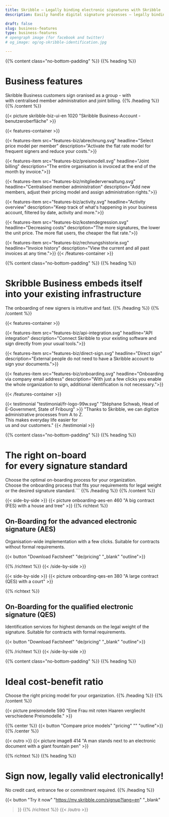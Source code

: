 ```yaml
---
title: Skribble – Legally binding electronic signatures with Skribble
description: Easily handle digital signature processes – legally binding in accordance with Swiss & EU law.

draft: false
slug: business-features
type: business-features
# opengraph image (for facebook and twitter)
# og_image: og/og-skribble-identification.jpg

---
```


{{% content class="no-bottom-padding" %}}
{{% heading %}}
# Business features
Skribble Business customers sign oranised as a group - with <br class="hide-for-mobile">with centralised member administration and joint billing.
{{% /heading %}}
{{% /content %}}

{{< picture skribble-biz-ui-en 1020 "Skribble Business-Account - benutzeroberfläche" >}}

{{< features-container >}}

  {{< features-item src="features-biz/abrechnung.svg" 
    headline="Select price model per member" 
    description="Activate the flat rate model for frequent signers and reduce your costs.">}}

  {{< features-item src="features-biz/preismodell.svg" 
    headline="Joint billing" 
    description="The entire organisation is invoiced at the end of the month by invoice.">}}

  {{< features-item src="features-biz/mitgliederverwaltung.svg" 
    headline="Centralised member administration" 
    description="Add new members, adjust their pricing model and assign administration rights.">}}

  {{< features-item src="features-biz/activity.svg" 
    headline="Activity overview" 
    description="Keep track of what's happening in your business account, filtered by date, activity and more.">}}

  {{< features-item src="features-biz/kostendegression.svg" 
    headline="Decreasing costs" 
    description="The more signatures, the lower the unit price. The more flat users, the cheaper the flat rate.">}}

  {{< features-item src="features-biz/rechnungshistorie.svg" 
    headline="Invoice history" 
    description="View the current and all past invoices at any time.">}}
{{< /features-container >}}

{{% content class="no-bottom-padding" %}}
{{% heading %}}
# Skribble Business embeds itself <br class="hide-for-mobile">into your existing infrastructure
The onboarding of new signers is intuitive and fast.
{{% /heading %}}
{{% /content %}}

{{< features-container >}}

  {{< features-item src="features-biz/api-integration.svg" 
    headline="API integration" 
    description="Connect Skribble to your existing software and sign directly from your usual tools.">}}

  {{< features-item src="features-biz/direct-sign.svg" 
    headline="Direct sign" 
    description="External people do not need to have a Skribble account to sign your documents.">}}

  {{< features-item src="features-biz/onboarding.svg" 
    headline="Onboarding via company email address" 
    description="With just a few clicks you enable the whole organization to sign, additional identification is not necessary.">}}

{{< /features-container >}}

[//]: # (--------------------------------------------------------------------------------------------------------------)

{{< testimonial "testimonial/fr-logo-99w.svg" "Stéphane Schwab, Head of E-Government, State of Fribourg" >}}
"Thanks to Skribble, we can digitize administrative processes from A to Z. <br class="hide-for-mobile">This makes everyday life easier for <br class="hide-for-mobile">us and our customers." {{< /testimonial >}}

[//]: # (--------------------------------------------------------------------------------------------------------------)

{{% content class="no-bottom-padding" %}}
{{% heading %}}
# The right on-board <br class="hide-for-mobile">for every signature standard
Choose the optimal on-boarding process for your organization.<br class="hide-for-mobile">
Choose the onboarding process that fits your requirements for legal weight or the desired signature standard.```
{{% /heading %}}
{{% /content %}}

[//]: # (--------------------------------------------------------------------------------------------------------------)

{{< side-by-side >}}
{{< picture onboarding-aes-en 460 "A big contract (FES) with a house and tree" >}}
{{% richtext %}}
## On-Boarding for the advanced electronic signature (AES)
Organisation-wide implementation with a few clicks.
Suitable for contracts without formal requirements.<br>

{{< button
  "Download Factsheet"
  "de/pricing"
  "_blank"
  "outline">}}

{{% /richtext %}}
{{< /side-by-side >}}

[//]: # (--------------------------------------------------------------------------------------------------------------)

{{< side-by-side >}}
{{< picture onboarding-qes-en 380 "A large contract (QES) with a court" >}}

{{% richtext %}}
## On-Boarding for the qualified electronic signature (QES)
Identification services for highest demands on the legal weight of the signature.
Suitable for contracts with formal requirements.<br>

{{< button
  "Download Factsheet"
  "de/pricing"
  "_blank"
  "outline">}}

{{% /richtext %}}
{{< /side-by-side >}}

[//]: # (--------------------------------------------------------------------------------------------------------------)

{{% content class="no-bottom-padding" %}}
{{% heading %}}
# Ideal cost-benefit ratio
Choose the right pricing model for your organization.
{{% /heading %}}
{{% /content %}}

{{< picture preismodelle 590 "Eine Frau mit roten Haaren vergliecht verschiedene Preismodelle." >}}

{{% center %}}
{{< button
  "Compare price models"
  "pricing"
  ""
  "outline">}}
{{% /center %}}

[//]: # (--------------------------------------------------------------------------------------------------------------)

{{< outro >}}
{{< picture image8 414 "A man stands next to an electronic document with a giant fountain pen" >}}

{{% richtext %}}
{{% heading %}}
# Sign now, legally valid electronically!
No credit card, entrance fee or commitment required.
{{% /heading %}}

{{< button
  "Try it now"
  "https://my.skribble.com/signup?lang=en"
  "_blank"
>}}
{{% /richtext %}}
{{< /outro >}}

